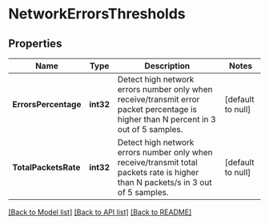# NetworkErrorsThresholds

## Properties
Name | Type | Description | Notes
------------ | ------------- | ------------- | -------------
**ErrorsPercentage** | **int32** | Detect high network errors number only when receive/transmit error packet percentage is higher than N percent in 3 out of 5 samples. | [default to null]
**TotalPacketsRate** | **int32** | Detect high network errors number only when receive/transmit total packets rate is higher than N packets/s in 3 out of 5 samples. | [default to null]

[[Back to Model list]](../README.md#documentation-for-models) [[Back to API list]](../README.md#documentation-for-api-endpoints) [[Back to README]](../README.md)


